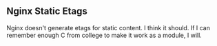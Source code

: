 Nginx Static Etags
------------------

Nginx doesn't generate etags for static content.  I think it should.  If I can remember enough C from college to make it work as a module, I will.